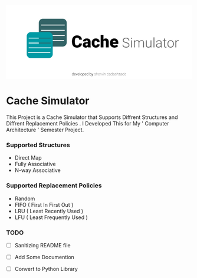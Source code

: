 ![Cache Simulator logo](/assets/logo.png)
# Cache Simulator
This Project is a Cache Simulator that Supports Diffrent Structures and Diffrent Replacement Policies . I Developed This for My ' Computer Architecture ' Semester Project.
### Supported Structures
 * Direct Map
 * Fully Associative
 * N-way Associative
### Supported Replacement Policies
 * Random
 * FIFO ( First In First Out )
 * LRU ( Least Recently Used )
 * LFU ( Least Frequently Used )

### TODO
- [ ] Sanitizing README file
- [ ] Add Some Documention
- [ ] Convert to Python Library

